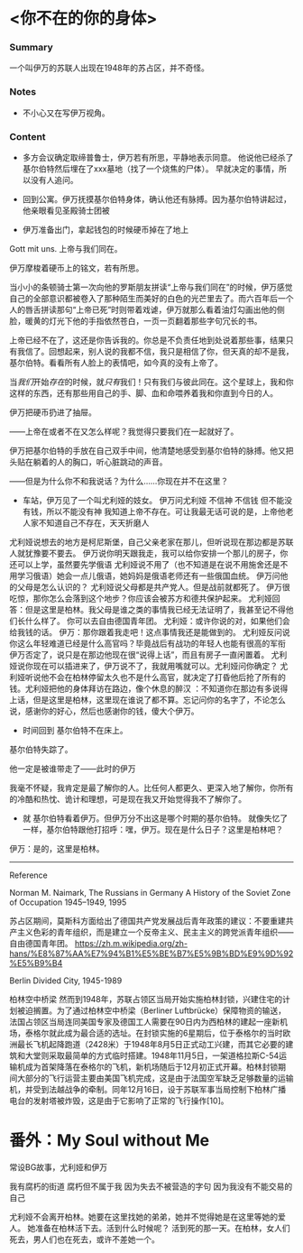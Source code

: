 
# <你不在的你的身体>

### Summary
一个叫伊万的苏联人出现在1948年的苏占区，并不奇怪。



### Notes
- 不小心又在写伊万视角。



### Content

- 多方会议确定取缔普鲁士，伊万若有所思，平静地表示同意。
他说他已经杀了基尔伯特然后埋在了xxx墓地（找了一个烧焦的尸体）。
早就决定的事情，所以没有人追问。

- 回到公寓。伊万抚摸基尔伯特身体，确认他还有脉搏。因为基尔伯特讲起过，他亲眼看见圣殿骑士团被

- 伊万准备出门，拿起钱包的时候硬币掉在了地上

Gott mit uns.
上帝与我们同在。

伊万摩梭着硬币上的铭文，若有所思。

当小小的条顿骑士第一次向他的罗斯朋友拼读“上帝与我们同在”的时候，伊万感觉自己的全部意识都被卷入了那种陌生而美好的白色的光芒里去了。而六百年后一个人的唇舌拼读那句“上帝已死”时则带着戏谑，伊万就那么看着油灯勾画出他的侧脸，暖黄的灯光下他的手指依然苍白，一页一页翻着那些字句冗长的书。

上帝已经不在了，这还是你告诉我的。你总是不负责任地到处说着那些事，结果只有我信了。回想起来，别人说的我都不信，我只是相信了你，但天真的却不是我，基尔伯特。看看所有人脸上的表情吧，如今真的没有上帝了。

当*我们*开始*存在*的时候，就*只有*我们！只有我们与彼此同在。这个星球上，我和你这样的东西，还有那些用自己的手、脚、血和命喂养着我和你直到今日的人。

伊万把硬币扔进了抽屉。

——上帝在或者不在又怎么样呢？我觉得只要我们在一起就好了。

伊万把基尔伯特的手放在自己双手中间，他清楚地感受到基尔伯特的脉搏。他又把头贴在躺着的人的胸口，听心脏跳动的声音。

——但是为什么你不和我说话？为什么……你现在并不在这里？

- 车站，伊万见了一个叫尤利娅的妓女。
伊万问尤利娅
不信神
不信钱
但不能没有钱，所以不能没有神
我知道上帝不存在。可让我最无话可说的是，上帝他老人家不知道自己不存在，天天折磨人

尤利娅说想去的地方是柯尼斯堡，自己父亲老家在那儿，但听说现在那边都是苏联人就犹豫要不要去。
伊万说你明天跟我走，我可以给你安排一个那儿的房子，你还可以上学，虽然要先学俄语
尤利娅说不用了（也不知道是在说不用施舍还是不用学习俄语）她会一点儿俄语，她妈妈是俄语老师还有一些俄国血统。
伊万问他的父母是怎么认识的？
尤利娅说父母都是共产党人。但是战前就都死了。
伊万很吃惊，那你怎么会落到这个地步？你应该会被苏方和德共保护起来。
尤利娅回答：但是这里是柏林。我父母是谁之类的事情我已经无法证明了，我甚至记不得他们长什么样了。
你可以去自由德国青年团。
尤利娅：或许你说的对，如果他们会给我钱的话。
伊万：那你跟着我走吧！这点事情我还是能做到的。
尤利娅反问说你这么年轻难道已经是什么高官吗？毕竟战后有战功的年轻人也能有很高的军衔
伊万否定了，说只是在那边他现在很“说得上话”，而且有房子一直闲置着。
尤利娅说你现在可以插进来了，伊万说不了，我就用嘴就可以。尤利娅问你确定？
尤利娅听说他不会在柏林停留太久也不是什么高官，就决定了打昏他后抢了所有的钱。尤利娅把他的身体拜访在路边，像个休息的醉汉
：不知道你在那边有多说得上话，但是这里是柏林，这里现在谁说了都不算。忘记问你的名字了，不论怎么说，感谢你的好心，然后也感谢你的钱，傻大个伊万。

- 时间回到
基尔伯特不在床上。

基尔伯特失踪了。

他一定是被谁带走了——此时的伊万

我毫不怀疑，我肯定是最了解你的人。比任何人都更久、更深入地了解你，你所有的冷酷和热忱、诡计和理想，可是现在我又开始觉得我不了解你了。

- 就
基尔伯特看着伊万。但伊万分不出这是哪个时期的基尔伯特。
就像失忆了一样，基尔伯特跟他打招呼：嘿，伊万。现在是什么日子？这里是柏林吧？

伊万：是的，这里是柏林。



____________
Reference

Norman M. Naimark, The Russians in Germany A History of the Soviet Zone of Occupation 1945–1949, 1995

苏占区期间，莫斯科方面给出了德国共产党发展战后青年政策的建议：不要重建共产主义色彩的青年组织，而是建立一个反帝主义、民主主义的跨党派青年组织——自由德国青年团。 
https://zh.m.wikipedia.org/zh-hans/%E8%87%AA%E7%94%B1%E5%BE%B7%E5%9B%BD%E9%9D%92%E5%B9%B4


Berlin Divided City, 1945-1989

柏林空中桥梁
然而到1948年，苏联占领区当局开始实施柏林封锁，兴建住宅的计划被迫搁置。为了通过柏林空中桥梁（Berliner Luftbrücke）保障物资的输送，法国占领区当局连同美国专家及德国工人需要在90日内为西柏林的建起一座新机场，泰格尔就此成为最合适的选址。在封锁实施的6星期后，位于泰格尔的当时欧洲最长飞机起降跑道（2428米）于1948年8月5日正式动工兴建，而其它必要的建筑和大堂则采取最简单的方式临时搭建。1948年11月5日，一架道格拉斯C-54运输机成为首架降落在泰格尔的飞机，新机场随后于12月初正式开幕。柏林封锁期间大部分的飞行运营主要由美国飞机完成，这是由于法国空军缺乏足够数量的运输机，并受到法越战争的牵制。同年12月16日，设于苏联军事当局控制下柏林广播电台的发射塔被炸毁，这是由于它影响了正常的飞行操作[10]。


# 番外：My Soul without Me 
常设BG故事，尤利娅和伊万

我有腐朽的街道
腐朽但不属于我
因为失去不被营造的字句
因为我没有不能交易的自己

尤利娅不会离开柏林。她要在这里找她的弟弟，她并不觉得她是在这里等她的爱人。
她准备在柏林活下去。活到什么时候呢？
活到死的那一天。在柏林，女人们死去，男人们也在死去，或许不差她一个。
